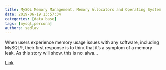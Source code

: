 ```yaml
---
title: MySQL Memory Management, Memory Allocators and Operating System - Percona Database Performance Blog
date: 2019-06-19 13:57:34
categories: [data base]
tags: [mysql,percona]
authors: sedlav
---
```


When users experience memory usage issues with any software, including MySQL®, their first response is to think that it’s a symptom of a memory leak. As this story will show, this is not alwa…

[Link](https://www.percona.com/blog/2019/05/02/mysql-memory-management-memory-allocators-and-operating-system/)
